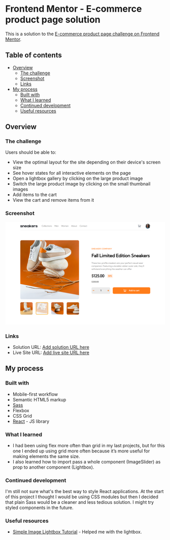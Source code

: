 # Frontend Mentor - E-commerce product page solution

This is a solution to the [E-commerce product page challenge on Frontend Mentor](https://www.frontendmentor.io/challenges/ecommerce-product-page-UPsZ9MJp6).

## Table of contents

- [Overview](#overview)
  - [The challenge](#the-challenge)
  - [Screenshot](#screenshot)
  - [Links](#links)
- [My process](#my-process)
  - [Built with](#built-with)
  - [What I learned](#what-i-learned)
  - [Continued development](#continued-development)
  - [Useful resources](#useful-resources)

## Overview

### The challenge

Users should be able to:

- View the optimal layout for the site depending on their device's screen size
- See hover states for all interactive elements on the page
- Open a lightbox gallery by clicking on the large product image
- Switch the large product image by clicking on the small thumbnail images
- Add items to the cart
- View the cart and remove items from it

### Screenshot

![](./screenshot.png)

### Links

- Solution URL: [Add solution URL here](https://www.frontendmentor.io/solutions/ecommerce-product-page-using-sass-react-ryQAdiMr9)
- Live Site URL: [Add live site URL here](https://rodri-97.github.io/ecommerce-product-page/)

## My process

### Built with

- Mobile-first workflow
- Semantic HTML5 markup
- [Sass](https://sass-lang.com/)
- Flexbox
- CSS Grid
- [React](https://reactjs.org/) - JS library

### What I learned

- I had been using flex more often than grid in my last projects, but for this one I ended up using grid more often because it’s more useful for making elements the same size.
- I also learned how to import pass a whole component (ImageSlider) as prop to another component (Lightbox).

### Continued development

I'm still not sure what's the best way to style React applications. At the start of this project I thought I would be using CSS modules but then I decided that plain Sass would be a cleaner and less tedious solution. I might try styled components in the future.

### Useful resources

- [Simple Image Lightbox Tutorial](https://www.youtube.com/watch?v=uKVVSwXdLr0&ab_channel=WebDevSimplified) - Helped me with the lightbox.
